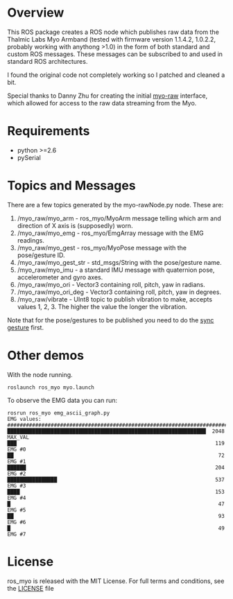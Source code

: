 # Overview
This ROS package creates a ROS node which publishes raw data from the Thalmic Labs Myo Armband (tested with firmware version 1.1.4.2, 1.0.2.2, probably working with anythong >1.0) in the form of both standard and custom ROS messages. These messages can be subscribed to and used in standard ROS architectures.

I found the original code not completely working so I patched and cleaned a bit.

Special thanks to Danny Zhu for creating the initial [myo-raw](https://github.com/dzhu/myo-raw) interface, which allowed for access to the raw data streaming from the Myo.

# Requirements
 - python >=2.6
 - pySerial

# Topics and Messages
There are a few topics generated by the myo-rawNode.py node. These are:

1. /myo_raw/myo_arm - ros_myo/MyoArm message telling which arm and direction of X axis is (supposedly) worn.
2. /myo_raw/myo_emg - ros_myo/EmgArray message with the EMG readings.
3. /myo_raw/myo_gest - ros_myo/MyoPose message with the pose/gesture ID.
4. /myo_raw/myo_gest_str - std_msgs/String with the pose/gesture name.
5. /myo_raw/myo_imu - a standard IMU message with quaternion pose, accelerometer and gyro axes.
6. /myo_raw/myo_ori - Vector3 containing roll, pitch, yaw in radians.
7. /myo_raw/myo_ori_deg - Vector3 containing roll, pitch, yaw in degrees.
8. /myo_raw/vibrate - UInt8 topic to publish vibration to make, accepts values 1, 2, 3. The higher the value the longer the vibration.

Note that for the pose/gestures to be published you need to do the [sync gesture](https://support.getmyo.com/hc/en-us/articles/200755509-How-to-perform-the-sync-gesture) first. 

# Other demos
With the node running.

```
roslaunch ros_myo myo.launch
```

To observe the EMG data you can run:
```
rosrun ros_myo emg_ascii_graph.py
EMG values:
###############################################################################
████████████████████████████████████████████████████████████████  2048  MAX_VAL
███                                                                119  EMG #0 
██                                                                  72  EMG #1 
██████                                                             204  EMG #2 
████████████████                                                   537  EMG #3 
████                                                               153  EMG #4 
█                                                                   47  EMG #5 
██                                                                  93  EMG #6 
█                                                                   49  EMG #7
```



# License
ros_myo is released with the MIT License. For full terms and conditions, see the [LICENSE](LICENSE) file
